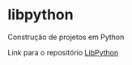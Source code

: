 # libpython
Construção de projetos em Python

Link para o repositório [LibPython](https://github.com/jfobatista/libpython)
